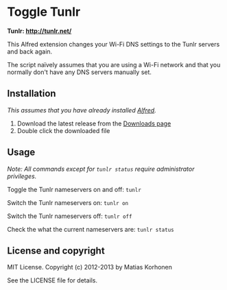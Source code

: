 # Toggle Tunlr

**Tunlr: <http://tunlr.net/>**

This Alfred extension changes your Wi-Fi DNS settings to the Tunlr servers and
back again.

The script naïvely assumes that you are using a Wi-Fi network and that you
normally don't have any DNS servers manually set.

## Installation

*This assumes that you have already installed [Alfred](http://www.alfredapp.com/).*

1. Download the latest release from the [Downloads page](https://github.com/k33l0r/toggle_tunlr/downloads)
2. Double click the downloaded file

## Usage

*Note: All commands except for `tunlr status` require administrator privileges.*

Toggle the Tunlr nameservers on and off: `tunlr`

Switch the Tunlr nameservers on: `tunlr on`

Switch the Tunlr nameservers off: `tunlr off`

Check the what the current nameservers are: `tunlr status`

## License and copyright

MIT License. Copyright (c) 2012-2013 by Matias Korhonen

See the LICENSE file for details.
